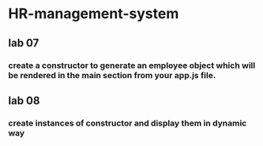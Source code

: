 # HR-management-system
## lab 07
 ### create a constructor to generate an employee object which will be rendered in the main section from your app.js file.
## lab 08
### create instances of constructor and display them in dynamic way
